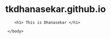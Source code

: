 # tkdhanasekar.github.io
<!DOCTYPE html>
<html>
    <head>
      <title> This is DHANASEKAR </title>
    </head>
    <body>
      
        <h1> This is Dhanasekar </h1>
     
     </body>
     
 </html>
 
